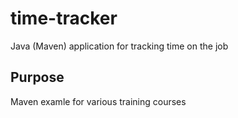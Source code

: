 # time-tracker
Java (Maven) application for tracking time on the job

## Purpose

Maven examle for various training courses

